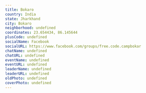 ```yaml
---
title: Bokaro
country: India
state: Jharkhand
city: Bokaro
neighborhood: undefined
coordinates: 23.654434, 86.145644
plusCode: undefined
socialName: Facebook
socialURL: https://www.facebook.com/groups/free.code.campbokar
chatName: undefined
chatURL: undefined
eventName: undefined
eventURL: undefined
leaderName: undefined
leaderURL: undefined
oldPhoto: undefined
coverPhoto: undefined
---
```


